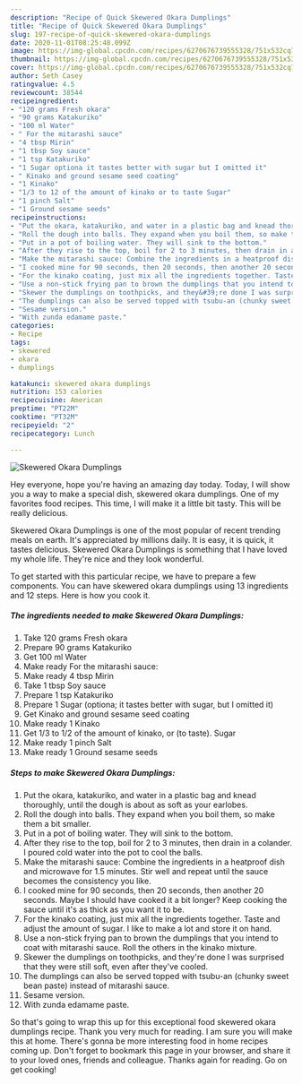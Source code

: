 ```yaml
---
description: "Recipe of Quick Skewered Okara Dumplings"
title: "Recipe of Quick Skewered Okara Dumplings"
slug: 197-recipe-of-quick-skewered-okara-dumplings
date: 2020-11-01T08:25:48.099Z
image: https://img-global.cpcdn.com/recipes/6270676739555328/751x532cq70/skewered-okara-dumplings-recipe-main-photo.jpg
thumbnail: https://img-global.cpcdn.com/recipes/6270676739555328/751x532cq70/skewered-okara-dumplings-recipe-main-photo.jpg
cover: https://img-global.cpcdn.com/recipes/6270676739555328/751x532cq70/skewered-okara-dumplings-recipe-main-photo.jpg
author: Seth Casey
ratingvalue: 4.5
reviewcount: 38544
recipeingredient:
- "120 grams Fresh okara"
- "90 grams Katakuriko"
- "100 ml Water"
- " For the mitarashi sauce"
- "4 tbsp Mirin"
- "1 tbsp Soy sauce"
- "1 tsp Katakuriko"
- "1 Sugar optiona it tastes better with sugar but I omitted it"
- " Kinako and ground sesame seed coating"
- "1 Kinako"
- "1/3 to 12 of the amount of kinako or to taste Sugar"
- "1 pinch Salt"
- "1 Ground sesame seeds"
recipeinstructions:
- "Put the okara, katakuriko, and water in a plastic bag and knead thoroughly, until the dough is about as soft as your earlobes."
- "Roll the dough into balls. They expand when you boil them, so make them a bit smaller."
- "Put in a pot of boiling water. They will sink to the bottom."
- "After they rise to the top, boil for 2 to 3 minutes, then drain in a colander. I poured cold water into the pot to cool the balls."
- "Make the mitarashi sauce: Combine the ingredients in a heatproof dish and microwave for 1.5 minutes. Stir well and repeat until the sauce becomes the consistency you like."
- "I cooked mine for 90 seconds, then 20 seconds, then another 20 seconds. Maybe I should have cooked it a bit longer? Keep cooking the sauce until it&#39;s as thick as you want it to be."
- "For the kinako coating, just mix all the ingredients together. Taste and adjust the amount of sugar. I like to make a lot and store it on hand."
- "Use a non-stick frying pan to brown the dumplings that you intend to coat with mitarashi sauce. Roll the others in the kinako mixture."
- "Skewer the dumplings on toothpicks, and they&#39;re done I was surprised that they were still soft, even after they&#39;ve cooled."
- "The dumplings can also be served topped with tsubu-an (chunky sweet bean paste) instead of mitarashi sauce."
- "Sesame version."
- "With zunda edamame paste."
categories:
- Recipe
tags:
- skewered
- okara
- dumplings

katakunci: skewered okara dumplings 
nutrition: 153 calories
recipecuisine: American
preptime: "PT22M"
cooktime: "PT32M"
recipeyield: "2"
recipecategory: Lunch

---
```



![Skewered Okara Dumplings](https://img-global.cpcdn.com/recipes/6270676739555328/751x532cq70/skewered-okara-dumplings-recipe-main-photo.jpg)

Hey everyone, hope you're having an amazing day today. Today, I will show you a way to make a special dish, skewered okara dumplings. One of my favorites food recipes. This time, I will make it a little bit tasty. This will be really delicious.



Skewered Okara Dumplings is one of the most popular of recent trending meals on earth. It's appreciated by millions daily. It is easy, it is quick, it tastes delicious. Skewered Okara Dumplings is something that I have loved my whole life. They're nice and they look wonderful.


To get started with this particular recipe, we have to prepare a few components. You can have skewered okara dumplings using 13 ingredients and 12 steps. Here is how you cook it.

<!--inarticleads1-->

##### The ingredients needed to make Skewered Okara Dumplings:

1. Take 120 grams Fresh okara
1. Prepare 90 grams Katakuriko
1. Get 100 ml Water
1. Make ready  For the mitarashi sauce:
1. Make ready 4 tbsp Mirin
1. Take 1 tbsp Soy sauce
1. Prepare 1 tsp Katakuriko
1. Prepare 1 Sugar (optiona; it tastes better with sugar, but I omitted it)
1. Get  Kinako and ground sesame seed coating
1. Make ready 1 Kinako
1. Get 1/3 to 1/2 of the amount of kinako, or (to taste). Sugar
1. Make ready 1 pinch Salt
1. Make ready 1 Ground sesame seeds




<!--inarticleads2-->

##### Steps to make Skewered Okara Dumplings:

1. Put the okara, katakuriko, and water in a plastic bag and knead thoroughly, until the dough is about as soft as your earlobes.
1. Roll the dough into balls. They expand when you boil them, so make them a bit smaller.
1. Put in a pot of boiling water. They will sink to the bottom.
1. After they rise to the top, boil for 2 to 3 minutes, then drain in a colander. I poured cold water into the pot to cool the balls.
1. Make the mitarashi sauce: Combine the ingredients in a heatproof dish and microwave for 1.5 minutes. Stir well and repeat until the sauce becomes the consistency you like.
1. I cooked mine for 90 seconds, then 20 seconds, then another 20 seconds. Maybe I should have cooked it a bit longer? Keep cooking the sauce until it&#39;s as thick as you want it to be.
1. For the kinako coating, just mix all the ingredients together. Taste and adjust the amount of sugar. I like to make a lot and store it on hand.
1. Use a non-stick frying pan to brown the dumplings that you intend to coat with mitarashi sauce. Roll the others in the kinako mixture.
1. Skewer the dumplings on toothpicks, and they&#39;re done I was surprised that they were still soft, even after they&#39;ve cooled.
1. The dumplings can also be served topped with tsubu-an (chunky sweet bean paste) instead of mitarashi sauce.
1. Sesame version.
1. With zunda edamame paste.




So that's going to wrap this up for this exceptional food skewered okara dumplings recipe. Thank you very much for reading. I am sure you will make this at home. There's gonna be more interesting food in home recipes coming up. Don't forget to bookmark this page in your browser, and share it to your loved ones, friends and colleague. Thanks again for reading. Go on get cooking!
